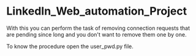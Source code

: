 # LinkedIn_Web_automation_Project
With this you can perform the task of removing connection requests that are pending since long and you don't want to remove them one by one. 

To know the procedure open the user_pwd.py file.
